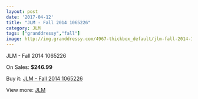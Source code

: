 ```yaml
---
layout: post
date: '2017-04-12'
title: "JLM - Fall 2014 1065226"
category: JLM
tags: ["granddressy","fall"]
image: http://img.granddressy.com/4967-thickbox_default/jlm-fall-2014-1065226.jpg
---
```

JLM - Fall 2014 1065226

On Sales: **$246.99**
<a href="https://www.granddressy.com/en/jlm/4309-jlm-fall-2014-1065226.html"><amp-img layout="responsive" width="600" height="600" src="//img.granddressy.com/4967-thickbox_default/jlm-fall-2014-1065226.jpg" alt="JLM - Fall 2014 1065226 0" /></a>

Buy it: [JLM - Fall 2014 1065226](https://www.granddressy.com/en/jlm/4309-jlm-fall-2014-1065226.html "JLM - Fall 2014 1065226")

View more: [JLM](https://www.granddressy.com/en/207-jlm "JLM")